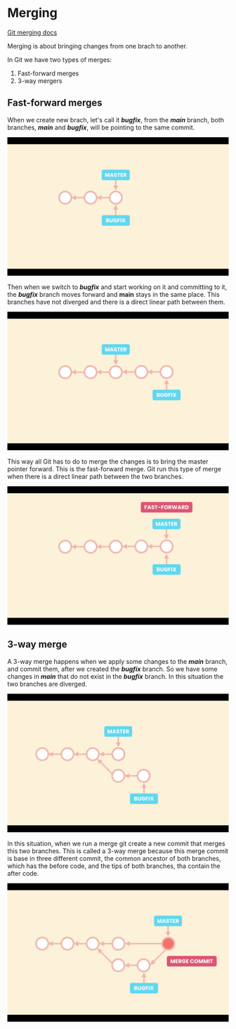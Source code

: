 # Merging

[Git merging docs](https://git-scm.com/book/pt-br/v2/Git-Branching-Basic-Branching-and-Merging)

Merging is about bringing changes from one brach to another.

In Git we have two types of merges:

1. Fast-forward merges
2. 3-way mergers

## Fast-forward merges

When we create new brach, let's call it **_bugfix_**, from the **_main_** branch, both branches, **_main_** and **_bugfix_**, will be pointing to the same commit.

![New branch](./images/07-01.png "New branch")

Then when we switch to **_bugfix_** and start working on it and committing to it, the **_bugfix_** branch moves forward and **main** stays in the same place. This branches have not diverged and there is a direct linear path between them.

![Branches linear path](./images/07-02.png "Branches linear path")

This way all Git has to do to merge the changes is to bring the master pointer forward. This is the fast-forward merge. Git run this type of merge when there is a direct linear path between the two branches.

![Branches linear path](./images/07-03.png "Branches linear path")

## 3-way merge

A 3-way merge happens when we apply some changes to the **_main_** branch, and commit them, after we created the **_bugfix_** branch. So we have some changes in **_main_** that do not exist in the **_bugfix_** branch. In this situation the two branches are diverged.

![Diverged branches](./images/07-04.png "Diverged branches")

In this situation, when we run a merge git create a new commit that merges this two branches. This is called a 3-way merge because this merge commit is base in three different commit, the common ancestor of both branches, which has the before code, and the tips of both branches, tha contain the after code.

![Merge commit](./images/07-05.png "Merge commit")
